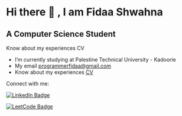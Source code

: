 # Hi there 👋 , I am Fidaa Shwahna
## A Computer Science Student

Know about my experiences CV
- I’m currently studying at Palestine Technical University - Kadoorie
- My email programmerfidaa@gmail.com
- Know about my experiences [CV](https://drive.google.com/file/d/1rhfLAVdVtq5SThTtNr-JQRmVrCv1poQk/view?usp=sharing)


Connect with me:
<div id="badges">
  <a href="https://www.linkedin.com/in/fidaa-shwahna-5408b22b6/"><img src="https://img.shields.io/badge/LinkedIn-blue?style=for-the-badge&logo=linkedin&logoColor=white" alt="LinkedIn Badge"/></a>

  <a href="https://leetcode.com/programmerfidaa/"><img src="https://img.shields.io/badge/LeetCode-Yellow?style=for-the-badge&logo=leetcode&logoColor=white" alt="LeetCode Badge"/></a>
</div>
